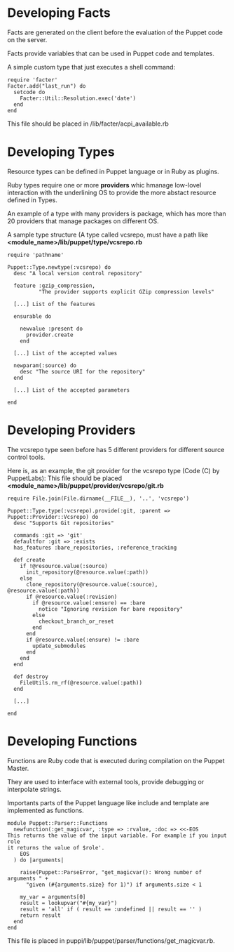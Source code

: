 # Developing Facts

  Facts are generated on the client before the evaluation of the Puppet code on the server.

  Facts provide variables that can be used in Puppet code and templates.

  A simple custom type that just executes a shell command:

    require 'facter'
    Facter.add("last_run") do
      setcode do
        Facter::Util::Resolution.exec('date')
      end
    end

  This file should be placed in <modulename>/lib/facter/acpi_available.rb


# Developing Types

  Resource types can be defined in Puppet language or in Ruby as plugins.

  Ruby types require one or more **providers** whic hmanage low-lovel interaction with the underlining OS to provide the more abstact resource defined in Types.

  An example of a type with many providers is package, which has more than 20 providers that manage packages on different OS.

  A sample type structure (A type called vcsrepo, must have a path like **<module_name>/lib/puppet/type/vcsrepo.rb**

    require 'pathname'

    Puppet::Type.newtype(:vcsrepo) do
      desc "A local version control repository"

      feature :gzip_compression,
              "The provider supports explicit GZip compression levels"

      [...] List of the features

      ensurable do

        newvalue :present do
          provider.create
        end

      [...] List of the accepted values

      newparam(:source) do
        desc "The source URI for the repository"
      end

      [...] List of the accepted parameters

    end


# Developing Providers

  The vcsrepo type seen before has 5 different providers for different source control tools.

  Here is, as an example, the git provider for the vcsrepo type (Code (C) by PuppetLabs):
  This file should be placed **<module_name>/lib/puppet/provider/vcsrepo/git.rb**

    require File.join(File.dirname(__FILE__), '..', 'vcsrepo')

    Puppet::Type.type(:vcsrepo).provide(:git, :parent => Puppet::Provider::Vcsrepo) do
      desc "Supports Git repositories"

      commands :git => 'git'
      defaultfor :git => :exists
      has_features :bare_repositories, :reference_tracking

      def create
        if !@resource.value(:source)
          init_repository(@resource.value(:path))
        else
          clone_repository(@resource.value(:source), @resource.value(:path))
          if @resource.value(:revision)
            if @resource.value(:ensure) == :bare
              notice "Ignoring revision for bare repository"
            else
              checkout_branch_or_reset
            end
          end
          if @resource.value(:ensure) != :bare
            update_submodules
          end
        end
      end

      def destroy
        FileUtils.rm_rf(@resource.value(:path))
      end

      [...]

    end


# Developing Functions

  Functions are Ruby code that is executed during compilation on the Puppet Master.

  They are used to interface with external tools, provide debugging or interpolate strings.

  Importants parts of the Puppet language like include and template are implemented as functions.

    module Puppet::Parser::Functions
      newfunction(:get_magicvar, :type => :rvalue, :doc => <<-EOS
    This returns the value of the input variable. For example if you input role
    it returns the value of $role'.
        EOS
      ) do |arguments|

        raise(Puppet::ParseError, "get_magicvar(): Wrong number of arguments " +
          "given (#{arguments.size} for 1)") if arguments.size < 1

        my_var = arguments[0]
        result = lookupvar("#{my_var}")
        result = 'all' if ( result == :undefined || result == '' )
        return result
      end
    end

  This file is placed in puppi/lib/puppet/parser/functions/get_magicvar.rb.

